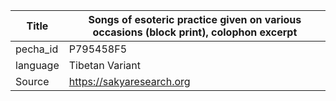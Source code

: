 |Title | Songs of esoteric practice given on various occasions (block print), colophon excerpt 
| --- | --- 
|pecha_id | P795458F5
|language | Tibetan Variant
|Source | https://sakyaresearch.org